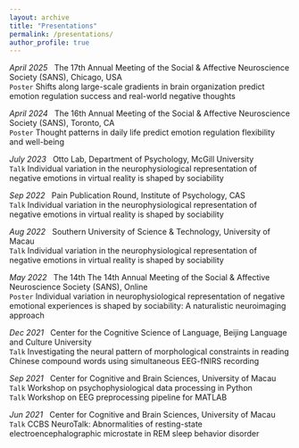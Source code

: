 ```yaml
---
layout: archive
title: "Presentations"
permalink: /presentations/
author_profile: true
---
```


*April 2025* &nbsp; The 17th Annual Meeting of the Social & Affective Neuroscience Society (SANS), Chicago, USA                         
`Poster` Shifts along large-scale gradients in brain organization predict emotion regulation success and real-world negative thoughts 

*April 2024* &nbsp; The 16th Annual Meeting of the Social & Affective Neuroscience Society (SANS), Toronto, CA                          
`Poster` Thought patterns in daily life predict emotion regulation flexibility and well-being

*July 2023* &nbsp; Otto Lab, Department of Psychology, McGill University                              
`Talk` Individual variation in the neurophysiological representation of negative emotions in virtual reality is shaped by sociability

*Sep 2022* &nbsp; Pain Publication Round, Institute of Psychology, CAS                               
`Talk` Individual variation in the neurophysiological representation of negative emotions in virtual reality is shaped by sociability

*Aug 2022* &nbsp; Southern University of Science & Technology, University of Macau                             
`Talk` Individual variation in the neurophysiological representation of negative emotions in virtual reality is shaped by sociability

*May 2022* &nbsp; The 14th The 14th Annual Meeting of the Social & Affective Neuroscience Society (SANS), Online                            
`Poster` Individual variation in neurophysiological representation of negative emotional experiences is shaped by sociability: A naturalistic neuroimaging approach

*Dec 2021* &nbsp; Center for the Cognitive Science of Language, Beijing Language and Culture University                      
`Talk` Investigating the neural pattern of morphological constraints in reading Chinese compound words using simultaneous EEG-fNIRS recording

*Sep 2021* &nbsp; Center for Cognitive and Brain Sciences, University of Macau                
`Talk` Workshop on psychophysiological data processing in Python\
`Talk` Workshop on EEG preprocessing pipeline for MATLAB

*Jun 2021* &nbsp; Center for Cognitive and Brain Sciences, University of Macau                
`Talk` CCBS NeuroTalk: Abnormalities of resting-state electroencephalographic microstate in REM sleep behavior disorder




